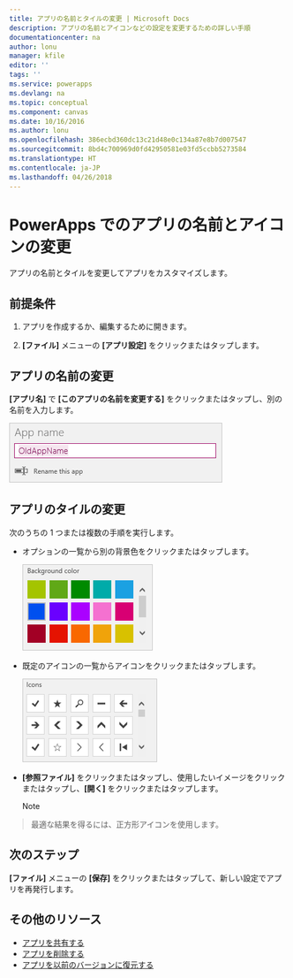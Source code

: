 ```yaml
---
title: アプリの名前とタイルの変更 | Microsoft Docs
description: アプリの名前とアイコンなどの設定を変更するための詳しい手順
documentationcenter: na
author: lonu
manager: kfile
editor: ''
tags: ''
ms.service: powerapps
ms.devlang: na
ms.topic: conceptual
ms.component: canvas
ms.date: 10/16/2016
ms.author: lonu
ms.openlocfilehash: 386ecbd360dc13c21d48e0c134a87e8b7d007547
ms.sourcegitcommit: 8bd4c700969d0fd42950581e03fd5ccbb5273584
ms.translationtype: HT
ms.contentlocale: ja-JP
ms.lasthandoff: 04/26/2018
---
```

# <a name="change-app-name-and-icon-in-powerapps"></a>PowerApps でのアプリの名前とアイコンの変更
アプリの名前とタイルを変更してアプリをカスタマイズします。

## <a name="prerequisites"></a>前提条件
1. アプリを作成するか、編集するために開きます。

2. **[ファイル]** メニューの **[アプリ設定]** をクリックまたはタップします。

## <a name="rename-an-app"></a>アプリの名前の変更
**[アプリ名]** で **[このアプリの名前を変更する]** をクリックまたはタップし、別の名前を入力します。

![アプリを閉じる](./media/set-name-tile/rename-app.png)

## <a name="change-an-app-tile"></a>アプリのタイルの変更
次のうちの 1 つまたは複数の手順を実行します。

* オプションの一覧から別の背景色をクリックまたはタップします。

    ![タイルの色の選択](./media/set-name-tile/tile-colors.png)

* 既定のアイコンの一覧からアイコンをクリックまたはタップします。

    ![タイルのアイコンの選択](./media/set-name-tile/tile-icons.png)

* **[参照ファイル]** をクリックまたはタップし、使用したいイメージをクリックまたはタップし、**[開く]** をクリックまたはタップします。

    > [!NOTE]
> 最適な結果を得るには、正方形アイコンを使用します。

## <a name="next-step"></a>次のステップ
**[ファイル]** メニューの **[保存]** をクリックまたはタップして、新しい設定でアプリを再発行します。

## <a name="more-resources"></a>その他のリソース
* [アプリを共有する](share-app.md)
* [アプリを削除する](delete-app.md)
* [アプリを以前のバージョンに復元する](restore-an-app.md)
